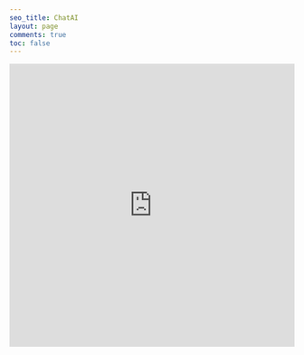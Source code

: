 ```yaml
---
seo_title: ChatAI
layout: page
comments: true
toc: false
---
```


<iframe
  src="https://chat.peacejiang.ac.cn"
  width="100%"
  height="500"
  frameborder="0"
  allowfullscreen
  <p>
    <a href="https://chat.peacejiang.ac.cn">
      Fallback link for browsers that don't support iframes
    </a>
  </p>
</iframe>

